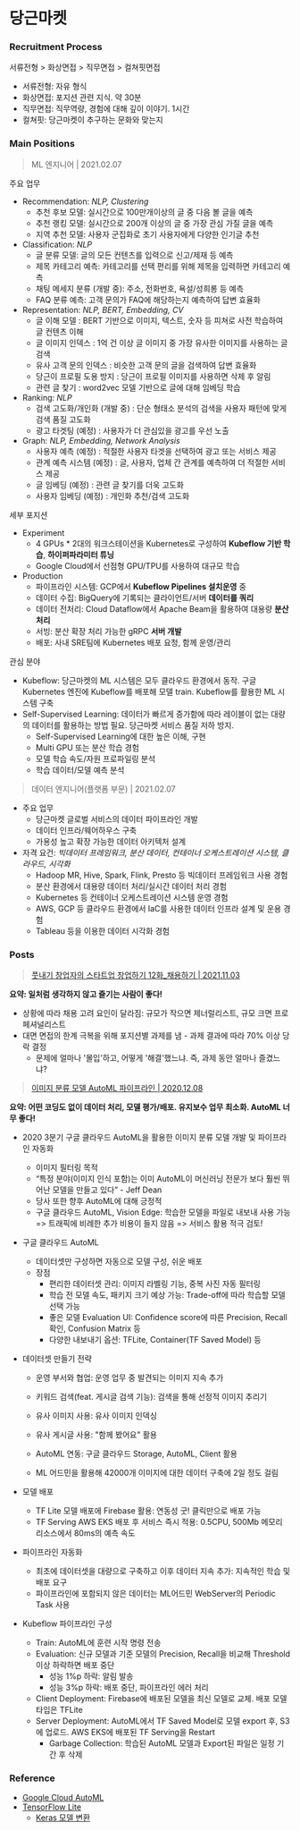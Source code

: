 # 당근마켓

### Recruitment Process

서류전형 > 화상면접 > 직무면접 > 컬쳐핏면접

- 서류전형: 자유 형식
- 화상면접: 포지션 관련 지식. 약 30분
- 직무면접: 직무역량, 경험에 대해 깊이 이야기. 1시간
- 컬쳐핏: 당근마켓이 추구하는 문화와 맞는지

### Main Positions

> ML 엔지니어 | 2021.02.07

주요 업무

- Recommendation: *NLP, Clustering*
  - 추천 후보 모델: 실시간으로 100만개이상의 글 중 다음 볼 글을 예측
  - 추천 랭킹 모델: 실시간으로 200개 이상의 글 중 가장 관심 가질 글을 예측
  - 지역 추천 모델: 사용자 군집화로 초기 사용자에게 다양한 인기글 추천
- Classification: *NLP*
  - 글 분류 모델: 글의 모든 컨텐츠를 입력으로 신고/제재 등 예측
  - 제목 카테고리 예측: 카테고리를 선택 편리를 위해 제목을 입력하면 카테고리 예측
  - 채팅 메세지 분류 (개발 중): 주소, 전화번호, 욕설/성희롱 등 예측
  - FAQ 분류 예측: 고객 문의가 FAQ에 해당하는지 예측하여 답변 효율화
- Representation: *NLP, BERT, Embedding, CV*
  - 글 이해 모델 : BERT 기반으로 이미지, 텍스트, 숫자 등 피쳐로 사전 학습하여 글 컨텐츠 이해
  - 글 이미지 인덱스 : 1억 건 이상 글 이미지 중 가장 유사한 이미지를 사용하는 글 검색
  - 유사 고객 문의 인덱스 : 비슷한 고객 문의 글을 검색하여 답변 효율화
  - 당근이 프로필 도용 방지 : 당근이 프로필 이미지를 사용하면 삭제 후 알림
  - 관련 글 찾기 : word2vec 모델 기반으로 글에 대해 임베딩 학습
- Ranking: *NLP*
  - 검색 고도화/개인화 (개발 중) : 단순 형태소 분석의 검색을 사용자 패턴에 맞게 검색 품질 고도화
  - 광고 타겟팅 (예정) : 사용자가 더 관심있을 광고를 우선 노출
- Graph: *NLP, Embedding, Network Analysis*
  - 사용자 예측 (예정) : 적절한 사용자 타겟을 선택하여 광고 또는 서비스 제공
  - 관계 예측 시스템 (예정) : 글, 사용자, 업체 간 관계를 예측하여 더 적절한 서비스 제공
  - 글 임베딩 (예정) : 관련 글 찾기를 더욱 고도화
  - 사용자 임베딩 (예정) : 개인화 추천/검색 고도화

세부 포지션

- Experiment
  - 4 GPUs * 2대의 워크스테이션을 Kubernetes로 구성하여 **Kubeflow 기반 학습**, **하이퍼파라미터 튜닝**
  - Google Cloud에서 선점형 GPU/TPU를 사용하여 대규모 학습
- Production
  - 파이프라인 시스템: GCP에서 **Kubeflow Pipelines 설치운영** 중
  - 데이터 수집: BigQuery에 기록되는 클라이언트/서버 **데이터를 쿼리**
  - 데이터 전처리: Cloud Dataflow에서 Apache Beam을 활용하여 대용량 **분산 처리**
  - 서빙: 분산 확장 처리 가능한 gRPC **서버 개발**
  - 배포: 사내 SRE팀에 Kubernetes 배포 요청, 함께 운영/관리

관심 분야

- Kubeflow: 당근마켓의 ML 시스템은 모두 클라우드 환경에서 동작. 구글 Kubernetes 엔진에 Kubeflow를 배포해 모델 train. Kubeflow를 활용한 ML 시스템 구축
- Self-Supervised Learning: 데이터가 빠르게 증가함에 따라 레이블이 없는 대량의 데이터를 활용하는 방법 필요. 당근마켓 서비스 품질 저하 방지. 
  - Self-Supervised Learning에 대한 높은 이해, 구현
  - Multi GPU 또는 분산 학습 경험
  - 모델 학습 속도/자원 프로파일링 분석
  - 학습 데이터/모델 예측 분석

> 데이터 엔지니어(플랫폼 부문) | 2021.02.07

- 주요 업무
  - 당근마켓 글로벌 서비스의 데이터 파이프라인 개발
  - 데이터 인프라/웨어하우스 구축
  - 가용성 높고 확장 가능한 데이터 아키텍처 설계
- 자격 요건: *빅데이터 프레임워크, 분산 데이터, 컨테이너 오케스트레이션 시스템, 클라우드, 시각화*
  - Hadoop MR, Hive, Spark, Flink, Presto 등 빅데이터 프레임워크 사용 경험
  - 분산 환경에서 대용량 데이터 처리/실시간 데이터 처리 경험
  - Kubernetes 등 컨테이너 오케스트레이션 시스템 운영 경험
  - AWS, GCP 등 클라우드 환경에서 IaC를 사용한 데이터 인프라 설계 및 운용 경험
  - Tableau 등을 이용한 데이터 시각화 경험

### Posts

> [풋내기 창업자의 스타트업 창업하기 12화_채용하기 | 2021.11.03](https://medium.com/daangn/%ED%92%8B%EB%82%B4%EA%B8%B0-%EC%B0%BD%EC%97%85%EC%9E%90%EC%9D%98-%EC%8A%A4%ED%83%80%ED%8A%B8%EC%97%85-%EC%B0%BD%EC%97%85%ED%95%98%EA%B8%B0-11%ED%99%94-%EC%B1%84%EC%9A%A9%ED%95%98%EA%B8%B0-f919e45032f)

**요약: 일처럼 생각하지 않고 즐기는 사람이 좋다!**

- 상황에 따라 채용 고려 요인이 달라짐: 규모가 작으면 제너럴리스트, 규모 크면 프로페셔널리스트
- 대면 면접의 한계 극복을 위해 포지션별 과제를 냄 - 과제 결과에 따라 70% 이상 당락 결정
  - 문제에 얼마나 '몰입'하고, 어떻게 '해결'했느냐. 즉, 과제 동안 얼마나 즐겼느냐?

> [이미지 분류 모델 AutoML 파이프라인 | 2020.12.08](https://medium.com/daangn/%EC%9D%B4%EB%AF%B8%EC%A7%80-%EB%B6%84%EB%A5%98-%EB%AA%A8%EB%8D%B8-automl-%ED%8C%8C%EC%9D%B4%ED%94%84%EB%9D%BC%EC%9D%B8-68beb1ff15bf)

**요약: 어떤 코딩도 없이 데이터 처리, 모델 평가/배포. 유지보수 업무 최소화. AutoML 너무 좋다!**

- 2020 3분기 구글 클라우드 AutoML을 활용한 이미지 분류 모델 개발 및 파이프라인 자동화

  - 이미지 필터링 목적
  - “특정 분야(이미지 인식 포함)는 이미 AutoML이 머신러닝 전문가 보다 훨씬 뛰어난 모델을 만들고 있다” - Jeff Dean
  - 당사 또한 향후 AutoML에 대해 긍정적
  - 구글 클라우드 AutoML, Vision Edge: 학습한 모델을 파일로 내보내 사용 가능 => 트래픽에 비례한 추가 비용이 들지 않음 => 서비스 활용 적극 검토!

- 구글 클라우드 AutoML

  - 데이터셋만 구성하면 자동으로 모델 구성, 쉬운 배포
  - 장점
    - 편리한 데이터셋 관리: 이미지 라벨링 기능, 중복 사진 자동 필터링
    - 학습 전 모델 속도, 패키지 크기 예상 가능: Trade-off에 따라 학습할 모델 선택 가능
    - 좋은 모델 Evaluation UI: Confidence score에 따른 Precision, Recall 확인, Confusion Matrix 등
    - 다양한 내보내기 옵션: TFLite, Container(TF Saved Model) 등

- 데이터셋 만들기 전략

  - 운영 부서와 협업: 운영 업무 중 발견되는 이미지 지속 추가
  - 키워드 검색(feat. 게시글 검색 기능): 검색을 통해 선정적 이미지 추리기
  - 유사 이미지 사용: 유사 이미지 인덱싱
  - 유사 게시글 사용: "함께 봤어요" 활용
  - AutoML 연동: 구글 클라우드 Storage, AutoML, Client 활용

  - ML 어드민을 활용해 42000개 이미지에 대한 데이터 구축에 2일 정도 걸림

- 모델 배포

  - TF Lite 모델 배포에 Firebase 활용: 연동성 굿! 클릭만으로 배포 가능
  - TF Serving AWS EKS 배포 후 서비스 즉시 적용: 0.5CPU, 500Mb 메모리 리소스에서 80ms의 예측 속도

- 파이프라인 자동화

  - 최초에 데이터셋을 대량으로 구축하고 이후 데이터 지속 추가: 지속적인 학습 및 배포 요구
  - 파이프라인에 포함되지 않은 데이터는 ML어드민 WebServer의 Periodic Task 사용

- Kubeflow 파이프라인 구성

  - Train: AutoML에 훈련 시작 명령 전송
  - Evaluation: 신규 모델과 기준 모델의 Precision, Recall을 비교해 Threshold 이상 하락하면 배포 중단
    - 성능 1%p 하락: 알림 발송
    - 성능 3%p 하락: 배포 중단, 파이프라인 에러 처리
  - Client Deployment: Firebase에 배포된 모델을 최신 모델로 교체. 배포 모델 타입은 TFLite
  - Server Deployment: AutoML에서 TF Saved Model로 모델 export 후, S3에 업로드. AWS EKS에 배포된 TF Serving을 Restart
    - Garbage Collection: 학습된 AutoML 모델과 Export된 파일은 일정 기간 후 삭제

### Reference

- [Google Cloud AutoML](https://cloud.google.com/automl)
- [TensorFlow Lite](https://www.tensorflow.org/lite?hl=ko)
  - [Keras 모델 변환](https://www.tensorflow.org/lite/convert?hl=ko#convert_a_keras_model_)
